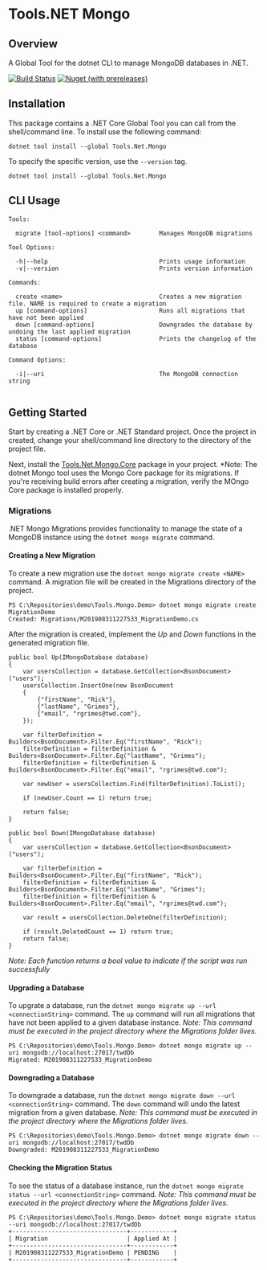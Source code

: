 # Tools.NET Mongo

## Overview

A Global Tool for the dotnet CLI to manage MongoDB databases in .NET.

[![Build Status](https://dev.azure.com/councildevelopment/Dot%20Net%20Mongo/_apis/build/status/ndichiaro.dotnet-mongo?branchName=master)](https://dev.azure.com/councildevelopment/Dot%20Net%20Mongo/_build/latest?definitionId=5&branchName=master) [![Nuget (with prereleases)](https://img.shields.io/nuget/vpre/Tools.Net.Mongo)](https://www.nuget.org/packages/Tools.Net.Mongo)

## Installation

This package contains a .NET Core Global Tool you can call from the shell/command line. To install use the following command:

```
dotnet tool install --global Tools.Net.Mongo
```

To specify the specific version, use the `--version` tag.

```
dotnet tool install --global Tools.Net.Mongo
```


## CLI Usage

```
Tools:
  
  migrate [tool-options] <command>        Manages MongoDB migrations

Tool Options:

  -h|--help                               Prints usage information
  -v|--version                            Prints version information

Commands:

  create <name>                           Creates a new migration file. NAME is required to create a migration
  up [command-options]                    Runs all migrations that have not been applied   
  down [command-options]                  Downgrades the database by undoing the last applied migration
  status [command-options]                Prints the changelog of the database
  
Command Options:
  
  -i|--uri                                The MongoDB connection string
  
```

## Getting Started

Start by creating a .NET Core or .NET Standard project. Once the project in created, change your shell/command line directory to the directory of the project file.

Next, install the [Tools.Net.Mongo.Core](https://github.com/ndichiaro/dotnet-mongo/blob/master/src/Tools.Net.Mongo.Core) package in your project. *Note: The dotnet Mongo tool uses the Mongo Core package for its migrations. If you're receiving build errors after creating a migration, verify the MOngo Core package is installed properly.

### Migrations

.NET Mongo Migrations provides functionality to manage the state of a MongoDB instance using the `dotnet mongo migrate` command.

#### Creating a New Migration
To create a new migration use the `dotnet mongo migrate create <NAME>` command. A migration file will be created in the Migrations directory of the project.

```
PS C:\Repositories\demo\Tools.Mongo.Demo> dotnet mongo migrate create MigrationDemo
Created: Migrations/M201908311227533_MigrationDemo.cs
```

After the migration is created, implement the *Up* and *Down* functions in the generated migration file. 

```
public bool Up(IMongoDatabase database)
{
    var usersCollection = database.GetCollection<BsonDocument>("users");
    usersCollection.InsertOne(new BsonDocument
    {
        {"firstName", "Rick"},
        {"lastName", "Grimes"},
        {"email", "rgrimes@twd.com"},
    });

    var filterDefinition = Builders<BsonDocument>.Filter.Eq("firstName", "Rick");
    filterDefinition = filterDefinition & Builders<BsonDocument>.Filter.Eq("lastName", "Grimes");
    filterDefinition = filterDefinition & Builders<BsonDocument>.Filter.Eq("email", "rgrimes@twd.com");

    var newUser = usersCollection.Find(filterDefinition).ToList();

    if (newUser.Count == 1) return true;

    return false;
}
```

```
public bool Down(IMongoDatabase database)
{
    var usersCollection = database.GetCollection<BsonDocument>("users");

    var filterDefinition = Builders<BsonDocument>.Filter.Eq("firstName", "Rick");
    filterDefinition = filterDefinition & Builders<BsonDocument>.Filter.Eq("lastName", "Grimes");
    filterDefinition = filterDefinition & Builders<BsonDocument>.Filter.Eq("email", "rgrimes@twd.com");

    var result = usersCollection.DeleteOne(filterDefinition);

    if (result.DeletedCount == 1) return true;
    return false;
}
```

*Note: Each function returns a bool value to indicate if the script was run successfully*

#### Upgrading a Database

To upgrate a database, run the `dotnet mongo migrate up --url <connectionString>` command. The `up` command will run all migrations that have not been applied to a given database instance. *Note: This command must be executed in the project directory where the Migrations folder lives.*

```
PS C:\Repositories\demo\Tools.Mongo.Demo> dotnet mongo migrate up --uri mongodb://localhost:27017/twdDb
Migrated: M201908311227533_MigrationDemo
```

#### Downgrading a Database

To downgrade a database, run the `dotnet mongo migrate down --url <connectionString>` command. The `down` command will undo the latest migration from a given database. *Note: This command must be executed in the project directory where the Migrations folder lives.*

```
PS C:\Repositories\demo\Tools.Mongo.Demo> dotnet mongo migrate down --uri mongodb://localhost:27017/twdDb
Downgraded: M201908311227533_MigrationDemo
```

#### Checking the Migration Status

To see the status of a database instance, run the `dotnet mongo migrate status --url <connectionString>` command. *Note: This command must be executed in the project directory where the Migrations folder lives.*

```
PS C:\Repositories\demo\Tools.Mongo.Demo> dotnet mongo migrate status --uri mongodb://localhost:27017/twdDb
+--------------------------------+------------+
| Migration                      | Applied At |
+--------------------------------+------------+
| M201908311227533_MigrationDemo | PENDING    |
+--------------------------------+------------+
```
